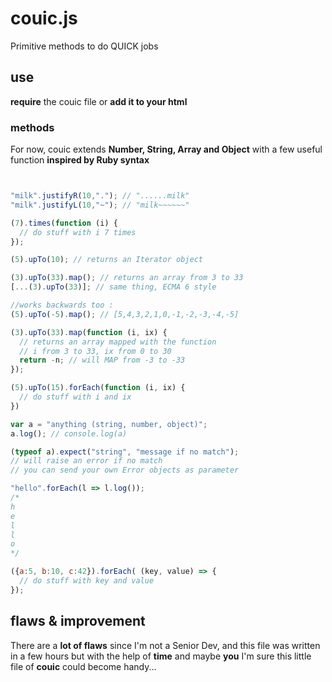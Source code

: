 # couic.js

Primitive methods to do QUICK jobs

## use

**require** the couic file or **add it to your html**

### methods

For now, couic extends **Number, String, Array and Object**
with a few useful function **inspired by Ruby syntax**

```js


"milk".justifyR(10,"."); // "......milk"
"milk".justifyL(10,"~"); // "milk~~~~~~"

(7).times(function (i) {
  // do stuff with i 7 times
});

(5).upTo(10); // returns an Iterator object

(3).upTo(33).map(); // returns an array from 3 to 33
[...(3).upTo(33)]; // same thing, ECMA 6 style

//works backwards too :
(5).upTo(-5).map(); // [5,4,3,2,1,0,-1,-2,-3,-4,-5]

(3).upTo(33).map(function (i, ix) {
  // returns an array mapped with the function
  // i from 3 to 33, ix from 0 to 30
  return -n; // will MAP from -3 to -33
});

(5).upTo(15).forEach(function (i, ix) {
  // do stuff with i and ix
})

var a = "anything (string, number, object)";
a.log(); // console.log(a)

(typeof a).expect("string", "message if no match");
// will raise an error if no match
// you can send your own Error objects as parameter

"hello".forEach(l => l.log());
/*
h
e
l
l
o
*/

({a:5, b:10, c:42}).forEach( (key, value) => {
  // do stuff with key and value
});

```

## flaws & improvement

There are a **lot of flaws** since I'm not a Senior Dev,
and this file was written in a few hours
but with the help of **time** and maybe **you**
I'm sure this little file of **couic** could become handy...
